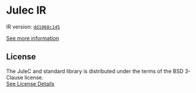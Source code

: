 # Julec IR

IR version: [`dd1068c145`](https://github.com/julelang/jule/tree/dd1068c145d28d192c2d701dbb4cb8c7e50aeb6b)

[See more information](https://manual.jule.dev/getting-started/install-from-source/compile-from-ir.html)

## License

The JuleC and standard library is distributed under the terms of the BSD 3-Clause license. \
[See License Details](./LICENSE)
